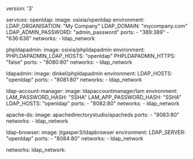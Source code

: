 version: '3'

services:
  openldap:
    image: osixia/openldap
    environment:
      LDAP_ORGANISATION: "My Company"
      LDAP_DOMAIN: "mycompany.com"
      LDAP_ADMIN_PASSWORD: "admin_password"
    ports:
      - "389:389"
      - "636:636"
    networks:
      - ldap_network

  phpldapadmin:
    image: osixia/phpldapadmin
    environment:
      PHPLDAPADMIN_LDAP_HOSTS: "openldap"
      PHPLDAPADMIN_HTTPS: "false"
    ports:
      - "8080:80"
    networks:
      - ldap_network

  ldapadmin:
    image: dinkel/phpldapadmin
    environment:
      LDAP_HOSTS: "openldap"
    ports:
      - "8081:80"
    networks:
      - ldap_network

  ldap-account-manager:
    image: ldapaccountmanager/lam
    environment:
      LAM_PASSWORD_HASH: "SSHA"
      LAM_APP_PASSWORD_HASH: "SSHA"
      LDAP_HOSTS: "openldap"
    ports:
      - "8082:80"
    networks:
      - ldap_network

  apache-ds:
    image: apachedirectorystudio/apacheds
    ports:
      - "8083:80"
    networks:
      - ldap_network

  ldap-browser:
    image: jtgasper3/ldapbrowser
    environment:
      LDAP_SERVER: "openldap"
    ports:
      - "8084:80"
    networks:
      - ldap_network

networks:
  ldap_network:
